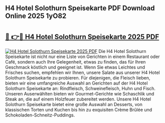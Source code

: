 ## H4 Hotel Solothurn Speisekarte PDF Download Online 2025 1yO82

# <h2><a href="http://gc69lsy.nevu.top/?p=H4+Hotel+Solothurn+Speisekarte">🔗 👉🔴 H4 Hotel Solothurn Speisekarte 2025 PDF</a></h2>

[![H4 Hotel Solothurn Speisekarte 2025 PDF](https://i.imgur.com/dBaPXMq.png)](http://gc69lsy.nevu.top/?p=H4+Hotel+Solothurn+Speisekarte)
Die H4 Hotel Solothurn Speisekarte ist nicht nur eine Liste von Gerichten in einem Restaurant oder Café, sondern auch Ihre Gelegenheit, etwas zu finden, das für Ihren Geschmack köstlich und geeignet ist. Wenn Sie etwas Leichtes und Frisches suchen, empfehlen wir Ihnen, unsere Salate aus unserer H4 Hotel Solothurn Speisekarte zu probieren. Für diejenigen, die Fleisch lieben, bieten wir eine umfangreiche Auswahl an Gerichten auf der H4 Hotel Solothurn Speisekarte an: Rindfleisch, Schweinefleisch, Huhn und Fisch. Unseren Auserwählten bieten wir Gourmet-Gerichte wie Schaschlik und Steak an, die auf einem Holzfeuer zubereitet werden. Unsere H4 Hotel Solothurn Speisekarte bietet eine große Auswahl an Desserts, von klassischen Torten und Kuchen bis hin zu exquisiten Crème Brûlée und Schokoladen-Schneitz-Puddings.
